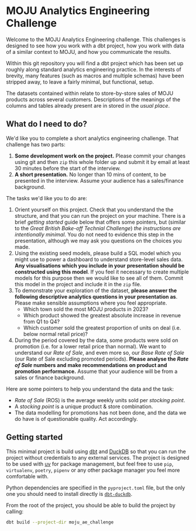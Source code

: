 # MOJU Analytics Engineering Challenge

Welcome to the MOJU Analytics Engineering challenge. This challenges is
designed to see how you work with a dbt project, how you work with data
of a similar context to MOJU, and how you communicate the results.

Within this git repository you will find a dbt project which has been
set up roughly along standard analytics engineering practice. In the
interests of brevity, many features (such as macros and multiple schemas)
have been stripped away, to leave a fairly minimal, but functional, setup.

The datasets contained within relate to store-by-store sales of MOJU
products across several customers. Descriptions of the meanings of the
columns and tables already present are in stored in the _usual place_.

## What do I need to do?

We'd like you to complete a short analytics engineering challenge. That
challenge has two parts:

1. **Some development work on the project.** Please commit your changes using
   git and then `zip` this whole folder up and submit it by email at least
   30 minutes before the start of the interview.
2. **A short presentation.** No longer than 10 mins of content, to be presented
   in the interview. Assume your audience has a sales/finance background.

The tasks we'd like you to do are:

1. Orient yourself on this project. Check that you understand the
   the structure, and that you can run the project on your machine.
   There is a brief _getting started_ guide below that offers some
   pointers, but (similar to the _Great British Bake-off Technial_
   _Challenge_) _the instructions are intentionally minimal_. You
   do not need to evidence this step in the presentation, although we
   may ask you questions on the choices you made.
2. Using the existing seed models, please build a SQL model which
   you might use to power a dashboard to understand store-level
   sales data. **Any visualisations which you include in your**
   **presentation should be constructed using this model**. If
   you feel it necessary to create multiple models for this purpose
   then we would like to see all of them. Commit this model in the
   project and include it in the `zip` file.
3. To demonstrate your exploration of the dataset, **please answer the**
   **following descriptive analytics questions in your presentation as**.
   Please make sensible assumptions where you feel appropriate.
   - Which town sold the most MOJU products in 2023?
   - Which product showed the greatest absolute increase in revenue
     from Q1 to Q4?
   - Which customer sold the greatest proportion of units on deal
     (i.e. below normal retail price)?
4. During the period covered by the data, some products were sold
   on promotion (i.e. for a lower retail price than normal). We want
   to understand our _Rate of Sale_, and even more so, our _Base_
   _Rate of Sale_ (our Rate of Sale excluding promoted periods).
   **Please analyse the _Rate of Sale_ numbers and make recommendations**
   **on product and promotion performance.** Assume that your audience
   will be from a sales or finance background.

Here are some pointers to help you understand the data and the task:
- _Rate of Sale_ (ROS) is the average weekly units sold per _stocking_
  _point_.
- A _stocking point_ is a unique product & store combination.
- The data modelling for promotions has not been done, and the data
  we do have is of questionable quality. Act accordingly.

## Getting started

This minimal project is build using [dbt](https://www.getdbt.com/)
and [DuckDB](https://duckdb.org/) so that you can run the project
without credentials to any external services. The project is designed
to be used with [uv](https://github.com/astral-sh/uv) for package
management, but feel free to use `pip`, `virtualenv`, `poetry`,
`pipenv` or any other package manager you feel more comfortable with.

Python dependencies are specified in the `pyproject.toml` file, but
the only one you should need to install directly is
[`dbt-duckdb`](https://pypi.org/project/dbt-duckdb/).

From the root of the project, you should be able to build the project
by calling:

```bash
dbt build --project-dir moju_ae_challenge
```
